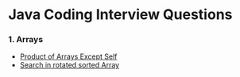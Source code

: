 # Java Coding Interview Questions

### 1. Arrays
- [Product of Arrays Except Self](https://github.com/surajeetsen/java-interview/blob/master/JavaInterview/src/array/ProductOfArrayExceptSelf.java)
- [Search in rotated sorted Array](https://github.com/surajeetsen/java-interview/blob/master/JavaInterview/src/array/SearchInRotatedSortedArray.java)